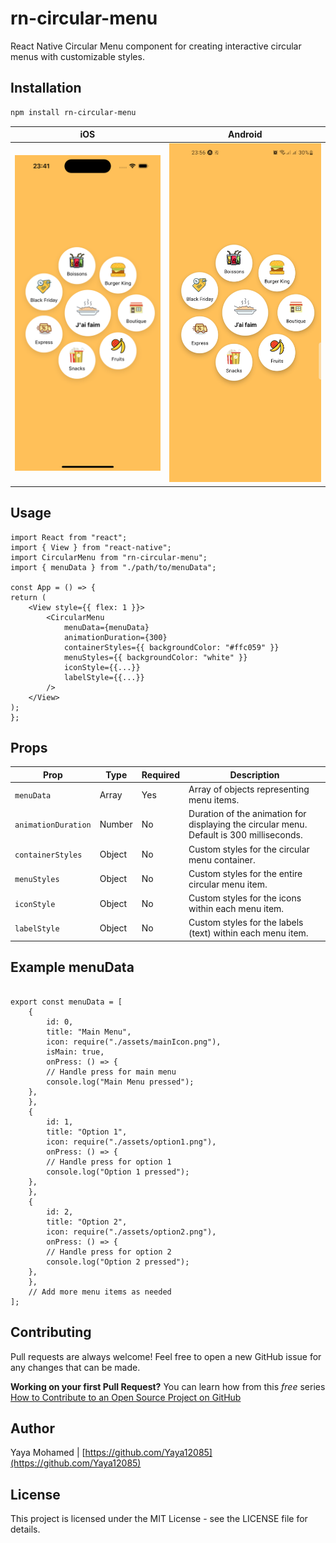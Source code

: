 # rn-circular-menu

React Native Circular Menu component for creating interactive circular menus with customizable styles.

## Installation

```bash
npm install rn-circular-menu
```

|                                                iOS                                                 |                                                  Android                                                   |
| :------------------------------------------------------------------------------------------------: | :--------------------------------------------------------------------------------------------------------: |
| ![ios example](https://github.com/Yaya12085/RNCircularMenu/blob/main/screenshots/ios.png?raw=true) | ![android example](https://github.com/Yaya12085/RNCircularMenu/blob/main/screenshots/android.jpg?raw=true) |

## Usage

```
import React from "react";
import { View } from "react-native";
import CircularMenu from "rn-circular-menu";
import { menuData } from "./path/to/menuData";

const App = () => {
return (
    <View style={{ flex: 1 }}>
        <CircularMenu
            menuData={menuData}
            animationDuration={300}
            containerStyles={{ backgroundColor: "#ffc059" }}
            menuStyles={{ backgroundColor: "white" }}
            iconStyle={{...}}
            labelStyle={{...}}
        />
    </View>
);
};

```

## Props

| Prop                | Type   | Required | Description                                                                              |
| ------------------- | ------ | -------- | ---------------------------------------------------------------------------------------- |
| `menuData`          | Array  | Yes      | Array of objects representing menu items.                                                |
| `animationDuration` | Number | No       | Duration of the animation for displaying the circular menu. Default is 300 milliseconds. |
| `containerStyles`   | Object | No       | Custom styles for the circular menu container.                                           |
| `menuStyles`        | Object | No       | Custom styles for the entire circular menu item.                                         |
| `iconStyle`         | Object | No       | Custom styles for the icons within each menu item.                                       |
| `labelStyle`        | Object | No       | Custom styles for the labels (text) within each menu item.                               |

## Example menuData

```

export const menuData = [
    {
        id: 0,
        title: "Main Menu",
        icon: require("./assets/mainIcon.png"),
        isMain: true,
        onPress: () => {
        // Handle press for main menu
        console.log("Main Menu pressed");
    },
    },
    {
        id: 1,
        title: "Option 1",
        icon: require("./assets/option1.png"),
        onPress: () => {
        // Handle press for option 1
        console.log("Option 1 pressed");
    },
    },
    {
        id: 2,
        title: "Option 2",
        icon: require("./assets/option2.png"),
        onPress: () => {
        // Handle press for option 2
        console.log("Option 2 pressed");
    },
    },
    // Add more menu items as needed
];

```

## Contributing

Pull requests are always welcome! Feel free to open a new GitHub issue for any changes that can be made.

**Working on your first Pull Request?** You can learn how from this _free_ series [How to Contribute to an Open Source Project on GitHub](https://egghead.io/series/how-to-contribute-to-an-open-source-project-on-github)

## Author

Yaya Mohamed | [https://github.com/Yaya12085](https://github.com/Yaya12085)

## License

This project is licensed under the MIT License - see the LICENSE file for details.
